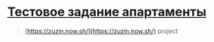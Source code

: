 # [Тестовое задание апартаменты](https://zuzin.now.sh/)

> [https://zuzin.now.sh/](https://zuzin.now.sh/) project
